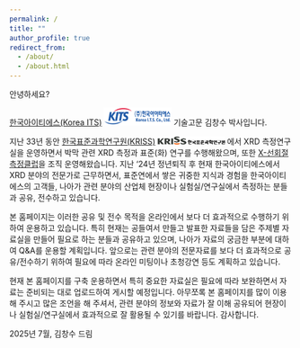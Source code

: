 ```yaml
---
permalink: /
title: ""
author_profile: true
redirect_from: 
  - /about/
  - /about.html
---
```

<p>안녕하세요?</p>
<p><a href="http://koreaits.com/">한국아이티에스(Korea ITS)</a> <img src="images/kits_logo.png" alt="KITS" style="width:120px;height:auto;" /> 기술고문 김창수 박사입니다.</p>
<p>지난 33년 동안 <a href="https://www.kriss.re.kr/">한국표준과학연구원(KRISS)</a> <img src="images/kriss_logo.jpg" alt="KRISS" style="width:120px;height:auto;"  /> 에서 XRD 측정연구실을 운영하면서 박막 관련 XRD 측정과 표준(화) 연구를 수행해왔으며, 또한 <a href="https://www.metclub.re.kr/diffraction.do">X-선회절 측정클럽</a>을 조직 운영해왔습니다. 지난 ‘24년 정년퇴직 후 현재 한국아이티에스에서 XRD 분야의 전문가로 근무하면서, 표준연에서 쌓은 귀중한 지식과 경험을 한국아이티에스의 고객들, 나아가 관련 분야의 산업체 현장이나 실험실/연구실에서 측정하는 분들과 공유, 전수하고 있습니다.</p>
<p>본 홈페이지는 이러한 공유 및 전수 목적을 온라인에서 보다 더 효과적으로 수행하기 위하여 운용하고 있습니다. 특히 현재는 공들여서 만들고 발표한 자료들을 담은 주제별 자료실을 만들어 필요로 하는 분들과 공유하고 있으며, 나아가 자료의 궁금한 부분에 대하여 Q&A를 운용할 계획입니다. 앞으로는 관련 분야의 전문자료를 보다 더 효과적으로 공유/전수하기 위하여 필요에 따라 온라인 미팅이나 초청강연 등도 계획하고 있습니다.</p>
<p>현재 본 홈페이지를 구축 운용하면서 특히 중요한 자료실은 필요에 따라 보완하면서 자료는 준비되는 대로 업로드하여 게시할 예정입니다. 아무쪼록 본 홈페이지를 많이 이용해 주시고 많은 조언을 해 주셔서, 관련 분야의 정보와 자료가 잘 이해 공유되어 현장이나 실험실/연구실에서 효과적으로 잘 활용될 수 있기를 바랍니다. 
감사합니다.</p>

<p>2025년 7월, 김창수 드림</p>


<p></p>
<p></p>
<p></p>

<!-- <div>
<img src="images/kits_logo.png" alt="KITS" style="width:150px;height:auto;margin-right:50px;" />
<img src="images/kriss_logo.jpg" alt="KRISS" style="width:150px;height:auto;"  />
</div> -->





